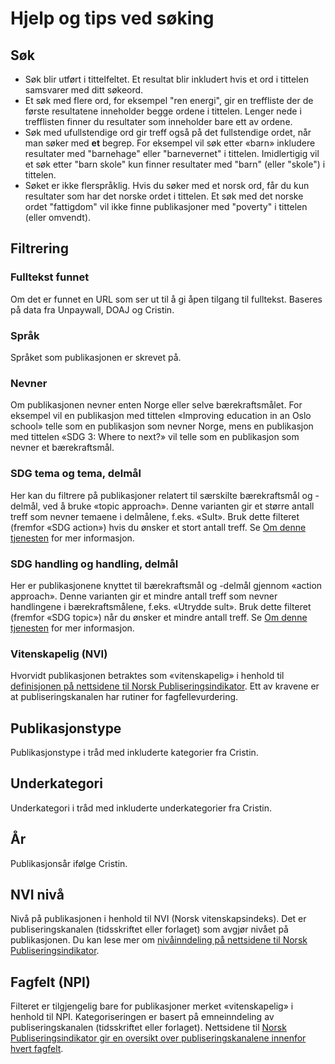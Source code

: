 # Hjelp og tips ved søking

## Søk
* Søk blir utført i tittelfeltet. Et resultat blir inkludert hvis et ord i tittelen samsvarer med ditt søkeord.
* Et søk med flere ord, for eksempel "ren energi", gir en treffliste der de første resultatene inneholder begge ordene i tittelen. Lenger nede i trefflisten finner du resultater som inneholder bare ett av ordene.  
* Søk med ufullstendige ord gir treff også på det fullstendige ordet, når man søker med **et** begrep. For eksempel vil søk etter «barn» inkludere resultater med "barnehage" eller "barnevernet" i tittelen. Imidlertigig vil et søk etter "barn skole" kun finner resultater med "barn" (eller "skole") i tittelen. 
* Søket er ikke flerspråklig. Hvis du søker med et norsk ord, får du kun resultater som har det norske ordet i tittelen. Et søk med det norske ordet "fattigdom" vil ikke finne publikasjoner med "poverty" i tittelen (eller omvendt).  

## Filtrering
### Fulltekst funnet
Om det er funnet en URL som ser ut til å gi åpen tilgang til fulltekst. Baseres på data fra Unpaywall, DOAJ og Cristin.
### Språk 
Språket som publikasjonen er skrevet på.
### Nevner 
Om publikasjonen nevner enten Norge eller selve bærekraftsmålet. For eksempel vil en publikasjon med tittelen «Improving education in an Oslo school» telle som en publikasjon som nevner Norge, mens en publikasjon med tittelen «SDG 3: Where to next?» vil telle som en publikasjon som nevner et bærekraftsmål. 
### SDG tema og tema, delmål 
Her kan du filtrere på publikasjoner relatert til særskilte bærekraftsmål og -delmål, ved å bruke «topic approach». Denne varianten gir et større antall treff som nevner temaene i delmålene, f.eks. «Sult». Bruk dette filteret (fremfor «SDG action») hvis du ønsker et stort antall treff. Se [Om denne tjenesten](/om/om-tjenesten) for mer informasjon.
### SDG handling og handling, delmål  
Her er publikasjonene knyttet til bærekraftsmål og -delmål gjennom «action approach». Denne varianten gir et mindre antall treff som nevner handlingene i bærekraftsmålene, f.eks. «Utrydde sult». Bruk dette filteret (fremfor «SDG topic») når du ønsker et mindre antall treff. Se [Om denne tjenesten](/om/om-tjenesten) for mer informasjon.
### Vitenskapelig (NVI)
Hvorvidt publikasjonen betraktes som «vitenskapelig» i henhold til [definisjonen på nettsidene til Norsk Publiseringsindikator](https://npi.hkdir.no/informasjon#definisjoner). Ett av kravene er at publiseringskanalen har rutiner for fagfellevurdering. 
## Publikasjonstype 
Publikasjonstype i tråd med inkluderte kategorier fra Cristin.
## Underkategori 
Underkategori i tråd med inkluderte underkategorier fra Cristin.
## År
Publikasjonsår ifølge Cristin.
## NVI nivå
Nivå på publikasjonen i henhold til NVI (Norsk vitenskapsindeks). Det er publiseringskanalen (tidsskriftet eller forlaget) som avgjør nivået på publikasjonen. Du kan lese mer om [nivåinndeling på nettsidene til Norsk Publiseringsindikator](https://npi.hkdir.no/informasjon#nivaainndeling).
## Fagfelt (NPI)
Filteret er tilgjengelig bare for publikasjoner merket «vitenskapelig» i henhold til NPI. Kategoriseringen er basert på emneinndeling av publiseringskanalen (tidsskriftet eller forlaget). Nettsidene til [Norsk Publiseringsindikator gir en oversikt over publiseringskanalene innenfor hvert fagfelt](https://npi.hkdir.no/fagfeltoversikt).
